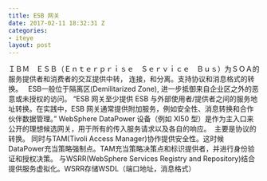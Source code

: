 ```yaml
---
title: ESB 网关
date: 2017-02-11 18:32:31 Z
categories:
- iteye
layout: post
---
```


ＩＢＭ　ＥＳＢ（Ｅｎｔｅｒｐｒｉｓｅ　Ｓｅｒｖｉｃｅ　Ｂｕｓ）为ＳＯＡ的服务提供者和消费者的交互提供中转， 连接，和分离。支持协议和消息格式的转换。   ESB一般位于隔离区(Demilitarized Zone), 进一步抵御来自企业区之外的恶意或未授权的访问。 “ESB 网关至少提供 ESB 与外部使用者/提供者之间的服务地址转换。在实践中，ESB 网关通常提供附加服务，例如安全性、消息转换和合作伙伴数据管理。” WebSphere DataPower 设备（例如 XI50 型）是作为主入口来公开的理想候选网关，用于所有的传入服务请求以及各自的响应。  主要是协议的转换。 同时与TAM(Tivoli Access Manager)协作提供安全性。这时候DataPower充当策略强制点。TAM充当策略决策点和标识提供者，并进行身份验证和授权决策。 与WSRR(WebSphere Services Registry and Repository)结合提供服务虚拟化。WSRR存储WSDL（端口地址，消息格式） 